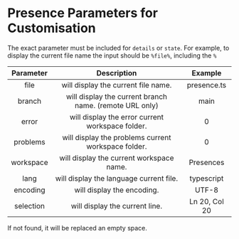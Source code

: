# Presence Parameters for Customisation
The exact parameter must be included for `details` or `state`. For example, to display the current file name the input should be `%file%`, including the `%`

| Parameter | Description                                             | Example       |
|:---------:|:-------------------------------------------------------:|:-------------:|
| file      | will display the current file name.                     | presence.ts   |
| branch    | will display the current branch name. (remote URL only) | main          |
| error     | will display the error current workspace folder.        | 0             |
| problems  | will display the problems current workspace folder.     | 0             |
| workspace | will display the current workspace name.                | Presences     |
| lang      | will display the language current file.                 | typescript    |
| encoding  | will display the encoding.                              | UTF-8         |
| selection | will display the current line.                          | Ln 20, Col 20 |

If not found, it will be replaced an empty space.
